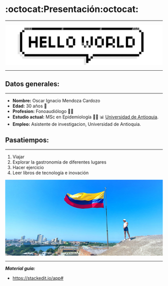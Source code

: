 # :octocat:**Presentación**:octocat:
___
![H](hello.jpg)
___
## **Datos generales:**
___
  - **Nombre:** Oscar Ignacio Mendoza Cardozo
  - **Edad:** 30 años 🧑
  - **Profesion:** Fonoaudiólogo  👨‍⚕️
  - **Estudio actual:** MSc en Epidemiología 👨‍🔬 📊 [Universidad de Antioquia](https://n9.cl/yaacj).
  - **Empleo:** Asistente de investigacion, Universidad de Antioquia.
## **Pasatiempos:**
___

  1. Viajar
  2. Explorar la gastronomia de diferentes lugares
  3. Hacer ejercicio
  4. Leer libros de tecnología e inovación 

![](c.jpg)

___
***Material guia:***
- https://stackedit.io/app#













